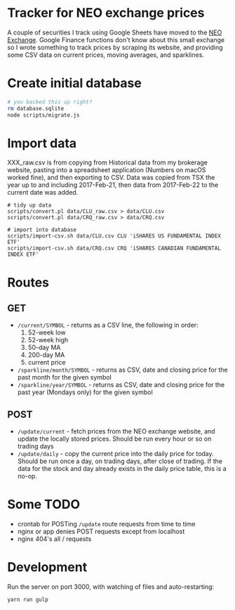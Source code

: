 # Tracker for NEO exchange prices

A couple of securities I track using Google Sheets have moved to the [NEO
Exchange](https://aequitasneoexchange.com/en/).  Google Finance functions
don't know about this small exchange so I wrote something to track prices by
scraping its website, and providing some CSV data on current prices, moving
averages, and sparklines.

# Create initial database

```sh
# you backed this up right?
rm database.sqlite
node scripts/migrate.js
```

# Import data

XXX_raw.csv is from copying from Historical data from my brokerage website,
pasting into a spreadsheet application (Numbers on macOS worked fine), and
then exporting to CSV.  Data was copied from TSX the year up to and including
2017-Feb-21, then data from 2017-Feb-22 to the current date was added.

```
# tidy up data
scripts/convert.pl data/CLU_raw.csv > data/CLU.csv
scripts/convert.pl data/CRQ_raw.csv > data/CRQ.csv

# import into database
scripts/import-csv.sh data/CLU.csv CLU 'iSHARES US FUNDAMENTAL INDEX ETF'
scripts/import-csv.sh data/CRQ.csv CRQ 'iSHARES CANADIAN FUNDAMENTAL INDEX ETF'
```

# Routes

## GET

* `/current/SYMBOL` - returns as a CSV line, the following in order:
  1. 52-week low
  1. 52-week high
  1. 50-day MA
  1. 200-day MA
  1. current price
* `/sparkline/month/SYMBOL` - returns as CSV, date and closing price for the
  past month for the given symbol
* `/sparkline/year/SYMBOL` - returns as CSV, date and closing price for the
  past year (Mondays only) for the given symbol

## POST

* `/update/current` - fetch prices from the NEO exchange website, and update
  the locally stored prices.  Should be run every hour or so on trading days
* `/update/daily` - copy the current price into the daily price for today.
  Should be run once a day, on trading days, after close of trading.  If the
  data for the stock and day already exists in the daily price table, this is
  a no-op.

# Some TODO

* crontab for POSTing `/update` route requests from time to time
* nginx or app denies POST requests except from localhost
* nginx 404's all / requests

# Development

Run the server on port 3000, with watching of files and auto-restarting:
```
yarn run gulp
```

<!--
 vim:tw=78
-->
